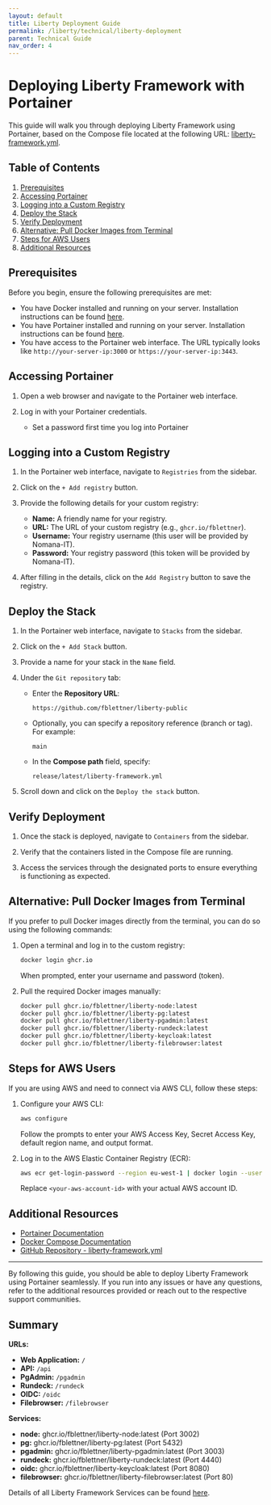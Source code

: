 ```yaml
---
layout: default
title: Liberty Deployment Guide
permalink: /liberty/technical/liberty-deployment
parent: Technical Guide
nav_order: 4
---
```


# Deploying Liberty Framework with Portainer

This guide will walk you through deploying Liberty Framework using Portainer, based on the Compose file located at the following URL: [liberty-framework.yml](https://github.com/fblettner/liberty-public/blob/main/release/latest/liberty-framework.yml).

## Table of Contents

1. [Prerequisites](#prerequisites)
2. [Accessing Portainer](#accessing-portainer)
3. [Logging into a Custom Registry](#logging-into-a-custom-registry)
4. [Deploy the Stack](#deploy-the-stack)
5. [Verify Deployment](#verify-deployment)
6. [Alternative: Pull Docker Images from Terminal](#alternative-pull-docker-images-from-terminal)
7. [Steps for AWS Users](#steps-for-aws-users)
8. [Additional Resources](#additional-resources)

## Prerequisites

Before you begin, ensure the following prerequisites are met:

- You have Docker installed and running on your server. Installation instructions can be found [here](https://docs.nomana-it.fr/liberty/technical/installation).
- You have Portainer installed and running on your server. Installation instructions can be found [here](https://docs.nomana-it.fr/liberty/technical/tools-deployment).
- You have access to the Portainer web interface. The URL typically looks like `http://your-server-ip:3000` or `https://your-server-ip:3443`.

## Accessing Portainer

1. Open a web browser and navigate to the Portainer web interface.

2. Log in with your Portainer credentials.
   
   - Set a password first time you log into Portainer

## Logging into a Custom Registry

1. In the Portainer web interface, navigate to `Registries` from the sidebar.

2. Click on the `+ Add registry` button.

3. Provide the following details for your custom registry:
    - **Name:** A friendly name for your registry.
    - **URL:** The URL of your custom registry (e.g., `ghcr.io/fblettner`).
    - **Username:** Your registry username (this user will be provided by Nomana-IT).
    - **Password:** Your registry password (this token will be provided by Nomana-IT).

4. After filling in the details, click on the `Add Registry` button to save the registry.

## Deploy the Stack

1. In the Portainer web interface, navigate to `Stacks` from the sidebar.

2. Click on the `+ Add Stack` button.

3. Provide a name for your stack in the `Name` field.

4. Under the `Git repository` tab:

    - Enter the **Repository URL**: 
      ```
      https://github.com/fblettner/liberty-public
      ```

    - Optionally, you can specify a repository reference (branch or tag). For example:
      ```
      main
      ```

    - In the **Compose path** field, specify:
      ```
      release/latest/liberty-framework.yml
      ```

5. Scroll down and click on the `Deploy the stack` button.

## Verify Deployment

1. Once the stack is deployed, navigate to `Containers` from the sidebar.

2. Verify that the containers listed in the Compose file are running.

3. Access the services through the designated ports to ensure everything is functioning as expected.

## Alternative: Pull Docker Images from Terminal

If you prefer to pull Docker images directly from the terminal, you can do so using the following commands:

1. Open a terminal and log in to the custom registry:

    ```sh
    docker login ghcr.io
    ```

    When prompted, enter your username and password (token).

2. Pull the required Docker images manually:

    ```sh
    docker pull ghcr.io/fblettner/liberty-node:latest
    docker pull ghcr.io/fblettner/liberty-pg:latest
    docker pull ghcr.io/fblettner/liberty-pgadmin:latest
    docker pull ghcr.io/fblettner/liberty-rundeck:latest
    docker pull ghcr.io/fblettner/liberty-keycloak:latest
    docker pull ghcr.io/fblettner/liberty-filebrowser:latest
    ```

## Steps for AWS Users

If you are using AWS and need to connect via AWS CLI, follow these steps:

1. Configure your AWS CLI:

    ```sh
    aws configure
    ```

    Follow the prompts to enter your AWS Access Key, Secret Access Key, default region name, and output format.

2. Log in to the AWS Elastic Container Registry (ECR):

    ```sh
    aws ecr get-login-password --region eu-west-1 | docker login --username AWS --password-stdin <your-aws-account-id>.dkr.ecr.eu-west-1.amazonaws.com
    ```

    Replace `<your-aws-account-id>` with your actual AWS account ID.

## Additional Resources

- [Portainer Documentation](https://documentation.portainer.io/)
- [Docker Compose Documentation](https://docs.docker.com/compose/)
- [GitHub Repository - liberty-framework.yml](https://github.com/fblettner/liberty-public/blob/main/release/latest/liberty-framework.yml)

---

By following this guide, you should be able to deploy Liberty Framework using Portainer seamlessly. If you run into any issues or have any questions, refer to the additional resources provided or reach out to the respective support communities.

## Summary

**URLs:**
- **Web Application:** `/`
- **API:** `/api`
- **PgAdmin:** `/pgadmin`
- **Rundeck:** `/rundeck`
- **OIDC:** `/oidc`
- **Filebrowser:** `/filebrowser`

**Services:**
- **node:** ghcr.io/fblettner/liberty-node:latest (Port 3002)
- **pg:** ghcr.io/fblettner/liberty-pg:latest (Port 5432)
- **pgadmin:** ghcr.io/fblettner/liberty-pgadmin:latest (Port 3003)
- **rundeck:** ghcr.io/fblettner/liberty-rundeck:latest (Port 4440)
- **oidc:** ghcr.io/fblettner/liberty-keycloak:latest (Port 8080)
- **filebrowser:** ghcr.io/fblettner/liberty-filebrowser:latest (Port 80)

Details of all Liberty Framework Services can be found [here](https://docs.nomana-it.fr/liberty/technical/architecture).
